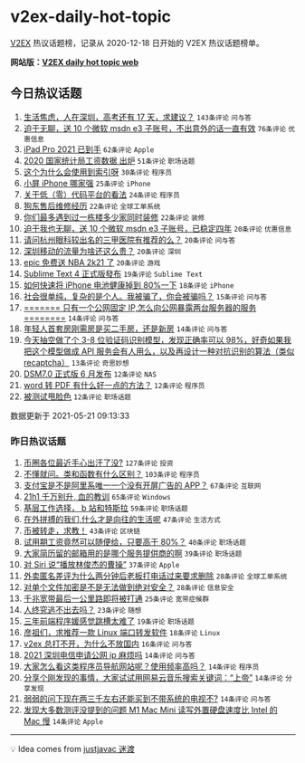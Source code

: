 # v2ex-daily-hot-topic

[V2EX](https://www.v2ex.com/) 热议话题榜，记录从 2020-12-18 日开始的 V2EX 热议话题榜单。

**网站版：[V2EX daily hot topic web](https://boojack.github.io/v2ex-daily-hot-topic-web/)**

## 今日热议话题

<!-- TODAY BEGIN -->

1. [生活焦虑，人在深圳，高考还有 17 天，求建议？](https://www.v2ex.com/t/778291) `143条评论` `问与答`
1. [迫于无聊，送 10 个微软 msdn e3 子账号，不出意外的话一直有效](https://www.v2ex.com/t/778274) `76条评论` `优惠信息`
1. [iPad Pro 2021 已到手](https://www.v2ex.com/t/778271) `62条评论` `Apple`
1. [2020 国家统计局工资数据 出炉](https://www.v2ex.com/t/778270) `51条评论` `职场话题`
1. [这个为什么会使用到索引呀](https://www.v2ex.com/t/778366) `30条评论` `程序员`
1. [小屏 iPhone 哪家强](https://www.v2ex.com/t/778353) `25条评论` `iPhone`
1. [关于低（零）代码平台的看法](https://www.v2ex.com/t/778356) `24条评论` `程序员`
1. [狗东售后维修经历](https://www.v2ex.com/t/778343) `22条评论` `全球工单系统`
1. [你们最多遇到过一栋楼多少家同时装修](https://www.v2ex.com/t/778269) `22条评论` `装修`
1. [迫于我也无聊，送 10 个微软 msdn e3 子账号，已稳定四年](https://www.v2ex.com/t/778305) `20条评论` `优惠信息`
1. [请问杭州眼科较出名的三甲医院有推荐的么？](https://www.v2ex.com/t/778284) `20条评论` `问与答`
1. [深圳移动的流量为啥还这么贵？](https://www.v2ex.com/t/778265) `20条评论` `深圳`
1. [epic 免费送 NBA 2k21 了](https://www.v2ex.com/t/778264) `20条评论` `游戏`
1. [Sublime Text 4 正式版發布](https://www.v2ex.com/t/778336) `19条评论` `Sublime Text`
1. [如何快速将 iPhone 电池健康掉到 80%一下](https://www.v2ex.com/t/778359) `18条评论` `iPhone`
1. [社会很单纯，复杂的是个人。我被骗了，你会被骗吗？](https://www.v2ex.com/t/778362) `15条评论` `问与答`
1. [======= 只有一个公网固定 IP,怎么向公网暴露两台服务器的服务 ========](https://www.v2ex.com/t/778381) `14条评论` `问与答`
1. [年轻人首套房刚需房是买二手房，还是新房](https://www.v2ex.com/t/778279) `14条评论` `问与答`
1. [今天抽空做了个 3-8 位验证码识别模型，发现正确率可以 98%，好奇如果我把这个模型做成 API 服务会有人用么，以及再设计一种对抗识别的算法（类似 recaptcha）](https://www.v2ex.com/t/778373) `13条评论` `奇思妙想`
1. [DSM7.0 正式版 6 月发布](https://www.v2ex.com/t/778379) `12条评论` `NAS`
1. [word 转 PDF 有什么好一点的方法？](https://www.v2ex.com/t/778375) `12条评论` `程序员`
1. [被测试甩脸色](https://www.v2ex.com/t/778309) `12条评论` `职场话题`

数据更新于 2021-05-21 09:13:33

<!-- TODAY END -->

### 昨日热议话题

<!-- YESTERDAY BEGIN -->

1. [币圈各位最近手心出汗了没?](https://www.v2ex.com/t/778035) `127条评论` `投资`
1. [不懂就问。类和函数有什么区别？](https://www.v2ex.com/t/778049) `103条评论` `程序员`
1. [支付宝是不是阿里系唯一一个没有开屏广告的 APP？](https://www.v2ex.com/t/778082) `67条评论` `互联网`
1. [21h1 千万别升, 血的教训](https://www.v2ex.com/t/778047) `65条评论` `Windows`
1. [基层工作选择， b 站和特斯拉](https://www.v2ex.com/t/778120) `59条评论` `职场话题`
1. [在外拼搏的我们,什么才是向往的生活呢](https://www.v2ex.com/t/778064) `47条评论` `生活方式`
1. [币被转走，求教！](https://www.v2ex.com/t/778168) `43条评论` `区块链`
1. [试用期工资竟然可以随便给，只要高于 80%？](https://www.v2ex.com/t/778062) `40条评论` `职场话题`
1. [大家简历留的邮箱用的是哪个服务提供商的啊](https://www.v2ex.com/t/778210) `39条评论` `职场话题`
1. [对 Siri 说“播放林俊杰的曹操”](https://www.v2ex.com/t/778102) `37条评论` `Apple`
1. [外卖匿名差评为什么两分钟后老板打电话过来要求删除](https://www.v2ex.com/t/778198) `28条评论` `全球工单系统`
1. [对单个文件加密是不是无法做到绝对安全？](https://www.v2ex.com/t/778090) `28条评论` `信息安全`
1. [千兆宽带最后一公里路即将被打通](https://www.v2ex.com/t/778196) `25条评论` `宽带症候群`
1. [人终究逃不出去吗？](https://www.v2ex.com/t/778253) `23条评论` `随想`
1. [三年前端程序媛感觉跳槽太难了](https://www.v2ex.com/t/778238) `19条评论` `职场话题`
1. [彦祖们，求推荐一款 Linux 端口转发软件](https://www.v2ex.com/t/778087) `18条评论` `Linux`
1. [v2ex 总打不开，为什么不放国内](https://www.v2ex.com/t/778097) `16条评论` `问与答`
1. [2021 深圳电信申请公网 ip 麻烦吗](https://www.v2ex.com/t/778184) `14条评论` `问与答`
1. [大家怎么看这类程序员导航网站呢？使用频率高吗？](https://www.v2ex.com/t/778160) `14条评论` `程序员`
1. [分享个刚发现的事情，大家试试用网易云音乐搜索关键词：“上帝”](https://www.v2ex.com/t/778081) `14条评论` `分享发现`
1. [弱弱的问下现在两三千左右还能买到不带系统的电视不?](https://www.v2ex.com/t/778039) `14条评论` `问与答`
1. [发现大多数测评没提到的问题 M1 Mac Mini 读写外置硬盘速度比 Intel 的 Mac 慢](https://www.v2ex.com/t/778036) `14条评论` `Apple`

<!-- YESTERDAY END -->

---

💡 Idea comes from [justjavac 迷渡](https://github.com/justjavac/)
